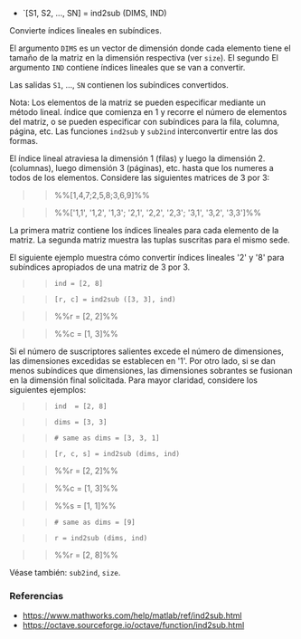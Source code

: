 * `[S1, S2, ..., SN] = ind2sub (DIMS, IND)

Convierte índices lineales en subíndices.

El argumento `DIMS` es un vector de dimensión donde cada elemento tiene el tamaño
de la matriz en la dimensión respectiva (ver `size`). El segundo
El argumento `IND` contiene índices lineales que se van a convertir.

Las salidas `S1`, ..., `SN` contienen los subíndices convertidos.

Nota: Los elementos de la matriz se pueden especificar mediante un método lineal.
índice que comienza en 1 y recorre el número de elementos del
matriz, o se pueden especificar con subíndices para la fila,
columna, página, etc. Las funciones `ind2sub` y `sub2ind`
interconvertir entre las dos formas.

El índice lineal atraviesa la dimensión 1 (filas) y luego la dimensión 2.
(columnas), luego dimensión 3 (páginas), etc. hasta que los numeres a todos
de los elementos. Considere las siguientes matrices de 3 por 3:

>> %%[1,4,7;2,5,8;3,6,9]%%

>> %%['1,1', '1,2', '1,3'; '2,1', '2,2', '2,3'; '3,1', '3,2', '3,3']%%

La primera matriz contiene los índices lineales para cada elemento de la matriz.
La segunda matriz muestra las tuplas suscritas para el mismo
sede.

El siguiente ejemplo muestra cómo convertir índices lineales '2'
y '8' para subíndices apropiados de una matriz de 3 por 3.

>> `ind = [2, 8]`

>> `[r, c] = ind2sub ([3, 3], ind)`

>> %%r =  [2, 2]%%

>> %%c =  [1, 3]%%

Si el número de suscriptores salientes excede el número de
dimensiones, las dimensiones excedidas se establecen en '1'.
Por otro lado, si se dan menos subíndices que dimensiones,
las dimensiones sobrantes se fusionan en la dimensión final solicitada.
Para mayor claridad, considere los siguientes ejemplos:

>> `ind  = [2, 8]`

>> `dims = [3, 3]`

>> `# same as dims = [3, 3, 1]`

>> `[r, c, s] = ind2sub (dims, ind)`

>> %%r =  [2, 2]%%

>> %%c =  [1, 3]%%

>> %%s =  [1, 1]%%

>> `# same as dims = [9]`

>> `r = ind2sub (dims, ind)`

>> %%r =  [2, 8]%%

Véase también: `sub2ind`, `size`.

### Referencias

* https://www.mathworks.com/help/matlab/ref/ind2sub.html
* https://octave.sourceforge.io/octave/function/ind2sub.html
